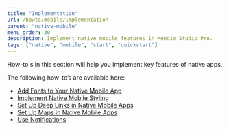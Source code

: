 ```yaml
---
title: "Implementation"
url: /howto/mobile/implementation
parent: "native-mobile"
menu_order: 30
description: Implement native mobile features in Mendix Studio Pro.
tags: ["native", "mobile", "start", "quickstart"]
---
```


How-to's in this section will help you implement key features of native apps.

The following how-to’s are available here:

* [Add Fonts to Your Native Mobile App](native-custom-fonts)
* [Implement Native Mobile Styling](native-styling)
* [Set Up Deep Links in Native Mobile Apps](native-deep-link)
* [Set Up Maps in Native Mobile Apps](how-to-maps)
* [Use Notifications](notifications)